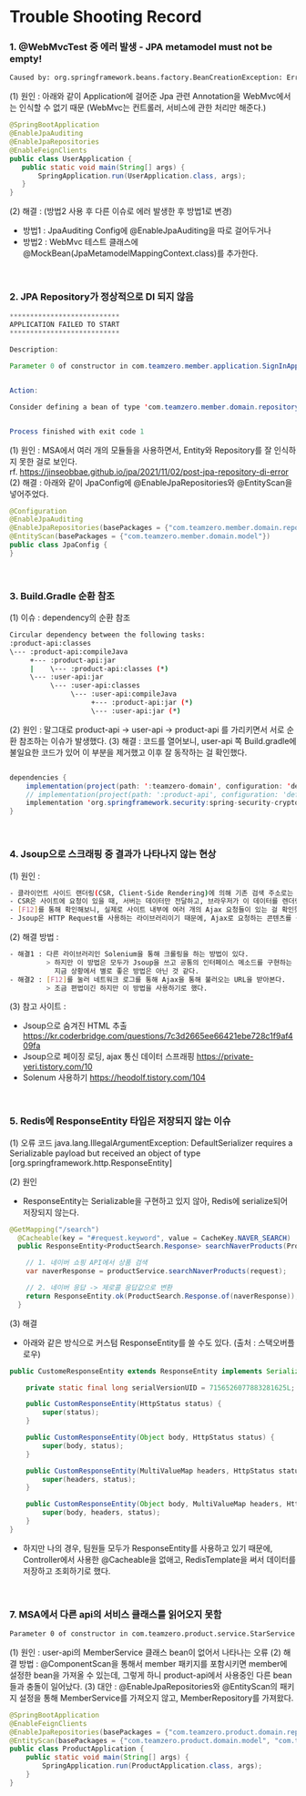 # Trouble Shooting Record

### 1. @WebMvcTest 중 에러 발생 - JPA metamodel must not be empty!
```bash
Caused by: org.springframework.beans.factory.BeanCreationException: Error creating bean with name 'jpaAuditingHandler': Cannot resolve reference to bean 'jpaMappingContext' while setting constructor argument; nested exception is org.springframework.beans.factory.BeanCreationException: Error creating bean with name 'jpaMappingContext': Invocation of init method failed; nested exception is java.lang.IllegalArgumentException: JPA metamodel must not be empty!
```
 (1) 원인 : 아래와 같이 Application에 걸어준 Jpa 관련 Annotation을 WebMvc에서는 인식할 수 없기 때문 (WebMvc는 컨트롤러, 서비스에 관한 처리만 해준다.)
 ```java
@SpringBootApplication
@EnableJpaAuditing
@EnableJpaRepositories
@EnableFeignClients
public class UserApplication {
    public static void main(String[] args) {
        SpringApplication.run(UserApplication.class, args);
    }
}
 ```
 (2) 해결 : (방법2 사용 후 다른 이슈로 에러 발생한 후 방법1로 변경)
 - 방법1 : JpaAuditing Config에 @EnableJpaAuditing을 따로 걸어두거나
 - 방법2 : WebMvc 테스트 클래스에 @MockBean(JpaMetamodelMappingContext.class)를 추가한다.

<br>

### 2. JPA Repository가 정상적으로 DI 되지 않음
```java
***************************
APPLICATION FAILED TO START
***************************

Description:

Parameter 0 of constructor in com.teamzero.member.application.SignInApplication required a bean of type 'com.teamzero.member.domain.repository.MemberRepository' that could not be found.


Action:

Consider defining a bean of type 'com.teamzero.member.domain.repository.MemberRepository' in your configuration.


Process finished with exit code 1

```
(1) 원인 : MSA에서 여러 개의 모듈들을 사용하면서, Entity와 Repository를 잘 인식하지 못한 걸로 보인다. 
<br>
rf. https://jinseobbae.github.io/jpa/2021/11/02/post-jpa-repository-di-error
(2) 해결 : 아래와 같이 JpaConfig에 @EnableJpaRepositories와 @EntityScan을 넣어주었다.
```java
@Configuration
@EnableJpaAuditing
@EnableJpaRepositories(basePackages = {"com.teamzero.member.domain.repository"})
@EntityScan(basePackages = {"com.teamzero.member.domain.model"})
public class JpaConfig {
}
```

<br>

### 3. Build.Gradle 순환 참조
(1) 이슈 : dependency의 순환 참조
```bash
Circular dependency between the following tasks:
:product-api:classes
\--- :product-api:compileJava
     +--- :product-api:jar
     |    \--- :product-api:classes (*)
     \--- :user-api:jar
          \--- :user-api:classes
               \--- :user-api:compileJava
                    +--- :product-api:jar (*)
                    \--- :user-api:jar (*)
```
(2) 원인 : 말그대로 product-api -> user-api -> product-api 를 가리키면서 서로 순환 참조하는 이슈가 발생했다.
(3) 해결 : 코드를 열어보니, user-api 쪽 Build.gradle에 불일요한 코드가 있어 이 부분을 제거했고 이후 잘 동작하는 걸 확인했다.
```java

dependencies {
    implementation(project(path: ':teamzero-domain', configuration: 'default'))
    // implementation(project(path: ':product-api', configuration: 'default'))     // <<-- 제거
    implementation 'org.springframework.security:spring-security-crypto:5.7.5'
}

```

<br>

### 4. Jsoup으로 스크래핑 중 결과가 나타나지 않는 현상
(1) 원인 :     
```bash
- 클라이언트 사이드 랜더링(CSR, Client-Side Rendering)에 의해 기존 검색 주소로는 Jsoup 크롤링 불가
- CSR은 사이트에 요청이 있을 때, 서버는 데이터만 전달하고, 브라우저가 이 데이터를 렌더링을 통해 화면에 뿌려주는 방식이라고 한다.
- [F12]를 통해 확인해보니, 실제로 사이트 내부에 여러 개의 Ajax 요청들이 있는 걸 확인했다.
- Jsoup은 HTTP Request를 사용하는 라이브러리이기 때문에, Ajax로 요청하는 콘텐츠를 볼 수 없다.
```      
(2) 해결 방법 : 
```bash
- 해결1 : 다른 라이브러리인 Solenium을 통해 크롤링을 하는 방법이 있다. 
         > 하지만 이 방법은 모두가 Jsoup을 쓰고 공통의 인터페이스 메소드를 구현하는 
           지금 상황에서 별로 좋은 방법은 아닌 것 같다.   
- 해결2 : [F12]를 눌러 네트워크 로그를 통해 Ajax을 통해 불러오는 URL을 받아본다. 
         > 조금 편법이긴 하지만 이 방법을 사용하기로 했다.
```
(3) 참고 사이트 :              
- Jsoup으로 숨겨진 HTML 추출 https://kr.coderbridge.com/questions/7c3d2665ee66421ebe728c1f9af409fa      
- Jsoup으로 페이징 로딩, ajax 통신 데이터 스프래핑 https://private-yeri.tistory.com/10       
- Solenum 사용하기 https://heodolf.tistory.com/104

<br>

### 5. Redis에 ResponseEntity 타입은 저장되지 않는 이슈
(1) 오류 코드
java.lang.IllegalArgumentException: DefaultSerializer requires a Serializable payload but received an object of type [org.springframework.http.ResponseEntity]

(2) 원인
- ResponseEntity는 Serializable을 구현하고 있지 않아, Redis에 serialize되어 저장되지 않는다.
```java
@GetMapping("/search")
  @Cacheable(key = "#request.keyword", value = CacheKey.NAVER_SEARCH)
  public ResponseEntity<ProductSearch.Response> searchNaverProducts(ProductSearch.Request request) {

    // 1. 네이버 쇼핑 API에서 상품 검색
    var naverResponse = productService.searchNaverProducts(request);

    // 2. 네이버 응답 -> 제로콜 응답값으로 변환
    return ResponseEntity.ok(ProductSearch.Response.of(naverResponse));
  }
```

(3) 해결
- 아래와 같은 방식으로 커스텀 ResponseEntity를 쓸 수도 있다. (출처 : 스택오버플로우)
```java
public CustomeResponseEntity extends ResponseEntity implements Serializable {

    private static final long serialVersionUID = 7156526077883281625L;

    public CustomResponseEntity(HttpStatus status) {
        super(status);
    }

    public CustomResponseEntity(Object body, HttpStatus status) {
        super(body, status);
    }

    public CustomResponseEntity(MultiValueMap headers, HttpStatus status) {
        super(headers, status);
    }

    public CustomResponseEntity(Object body, MultiValueMap headers, HttpStatus status) {
        super(body, headers, status);
    }
}
```
- 하지만 나의 경우, 팀원들 모두가 ResponseEntity를 사용하고 있기 때문에, Controller에서 사용한 @Cacheable을 없애고,
  RedisTemplate을 써서 데이터를 저장하고 조회하기로 했다.

<br>

### 7. MSA에서 다른 api의 서비스 클래스를 읽어오지 못함 
```bash
Parameter 0 of constructor in com.teamzero.product.service.StarService required a bean of type 'com.teamzero.member.service.MemberService' that could not be found.
```
(1) 원인 : user-api의 MemberService 클래스 bean이 없어서 나타나는 오류 
(2) 해결 방법 : @ComponentScan을 통해서 member 패키지를 포함시키면 member에 설정한 bean을 가져올 수 있는데, 그렇게 하니 product-api에서 사용중인 다른 bean들과 충돌이 일어났다.
(3) 대안 : @EnableJpaRepositories와 @EntityScan의 패키지 설정을 통해 MemberService를 가져오지 않고, MemberRepository를 가져왔다.
```java
@SpringBootApplication
@EnableFeignClients
@EnableJpaRepositories(basePackages = {"com.teamzero.product.domain.repository", "com.teamzero.member.domain.repository"})
@EntityScan(basePackages = {"com.teamzero.product.domain.model", "com.teamzero.member.domain.model"})
public class ProductApplication {
    public static void main(String[] args) {
        SpringApplication.run(ProductApplication.class, args);
    }
}
```
